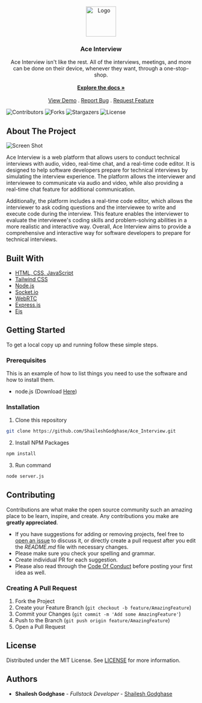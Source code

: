 <br/>
<p align="center">
  <a href="https://github.com/ShaileshGodghase/Ace_Interview">
    <img src="https://raw.githubusercontent.com/ShaileshGodghase/Ace_Interview/main/public/logo.png?token=GHSAT0AAAAAAB5S2YRZWTRTBYTVW4DTSJCAY6KX63A" alt="Logo" width="80" height="80">
  </a>

  <h3 align="center">Ace Interview</h3>

  <p align="center">
    Ace Interview isn't like the rest. All of the interviews, meetings, and more can be done on their device, whenever they want, through a one-stop-shop.
    <br/>
    <br/>
    <a href="https://github.com/ShaileshGodghase/Ace_Interview"><strong>Explore the docs »</strong></a>
    <br/>
    <br/>
    <a href="https://github.com/ShaileshGodghase/Ace_Interview">View Demo</a>
    .
    <a href="https://github.com/ShaileshGodghase/Ace_Interview/issues">Report Bug</a>
    .
    <a href="https://github.com/ShaileshGodghase/Ace_Interview/issues">Request Feature</a>
  </p>
</p>

![Contributors](https://img.shields.io/github/contributors/ShaileshGodghase/Ace_Interview?color=dark-green) ![Forks](https://img.shields.io/github/forks/ShaileshGodghase/Ace_Interview?style=social) ![Stargazers](https://img.shields.io/github/stars/ShaileshGodghase/Ace_Interview?style=social) ![License](https://img.shields.io/github/license/ShaileshGodghase/Ace_Interview) 

## About The Project

![Screen Shot](https://raw.githubusercontent.com/ShaileshGodghase/Ace_Interview/main/public/home.png?token=GHSAT0AAAAAAB5S2YRZWTRTBYTVW4DTSJCAY6KX63A)

Ace Interview is a web platform that allows users to conduct technical interviews with audio, video, real-time chat, and a real-time code editor. It is designed to help software developers prepare for technical interviews by simulating the interview experience. The platform allows the interviewer and interviewee to communicate via audio and video, while also providing a real-time chat feature for additional communication. 

Additionally, the platform includes a real-time code editor, which allows the interviewer to ask coding questions and the interviewee to write and execute code during the interview. This feature enables the interviewer to evaluate the interviewee's coding skills and problem-solving abilities in a more realistic and interactive way. Overall, Ace Interview aims to provide a comprehensive and interactive way for software developers to prepare for technical interviews.

## Built With



* [HTML, CSS, JavaScript](https://www.w3schools.com/html/)
* [Tailwind CSS](https://tailwindcss.com/)
* [Node.js](https://nodejs.org/en/)
* [Socket.io ](https://socket.io/)
* [WebRTC](https://webrtc.org/)
* [Express.js](https://expressjs.com/)
* [Ejs](https://ejs.co/)

## Getting Started

To get a local copy up and running follow these simple steps.

### Prerequisites

This is an example of how to list things you need to use the software and how to install them.

* node.js (Download [Here](https://nodejs.org/en/))

### Installation

1. Clone this repository
```sh
git clone https://github.com/ShaileshGodghase/Ace_Interview.git
```

2. Install NPM Packages
```sh
npm install
```

3. Run command
```sh
node server.js
```


## Contributing

Contributions are what make the open source community such an amazing place to be learn, inspire, and create. Any contributions you make are **greatly appreciated**.
* If you have suggestions for adding or removing projects, feel free to [open an issue](https://github.com/ShaileshGodghase/Ace_Interview/issues/new) to discuss it, or directly create a pull request after you edit the *README.md* file with necessary changes.
* Please make sure you check your spelling and grammar.
* Create individual PR for each suggestion.
* Please also read through the [Code Of Conduct](https://github.com/ShaileshGodghase/Ace_Interview/blob/main/CODE_OF_CONDUCT.md) before posting your first idea as well.

### Creating A Pull Request

1. Fork the Project
2. Create your Feature Branch (`git checkout -b feature/AmazingFeature`)
3. Commit your Changes (`git commit -m 'Add some AmazingFeature'`)
4. Push to the Branch (`git push origin feature/AmazingFeature`)
5. Open a Pull Request

## License

Distributed under the MIT License. See [LICENSE](https://github.com/ShaileshGodghase/Ace_Interview/blob/main/LICENSE.md) for more information.

## Authors

* **Shailesh Godghase** - *Fullstack Developer* - [Shailesh Godghase](https://shaileshgodghase.me/) 
